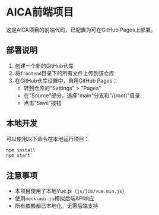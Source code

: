# AICA前端项目

这是AICA项目的前端代码，已配置为可在GitHub Pages上部署。

## 部署说明

1. 创建一个新的GitHub仓库
2. 将`frontend`目录下的所有文件上传到该仓库
3. 在GitHub仓库设置中，启用GitHub Pages：
   - 转到仓库的"Settings" > "Pages"
   - 在"Source"部分，选择"main"分支和"/(root)"目录
   - 点击"Save"按钮

## 本地开发

可以使用以下命令在本地运行项目：

```bash
npm install
npm start
```

## 注意事项

- 本项目使用了本地Vue.js（`js/lib/vue.min.js`）
- 使用`mock-api.js`模拟后端API响应
- 所有依赖都已本地化，无需后端支持 